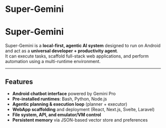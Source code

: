 # Super-Gemini

# Super-Gemini

Super-Gemini is a **local-first, agentic AI system** designed to run on Android and act as a **universal developer + productivity agent**.  
It can execute tasks, scaffold full-stack web applications, and perform automation using a multi-runtime environment.

---

## Features

- **Android chatbot interface** powered by Gemini Pro  
- **Pre-installed runtimes**: Bash, Python, Node.js  
- **Agentic planning & execution loop** (planner + executor)  
- **WebApp scaffolding** and deployment (React, Next.js, Svelte, Laravel)  
- **File system, API, and emulator/VM control**  
- **Persistent memory** via JSON-based vector store and preferences  
